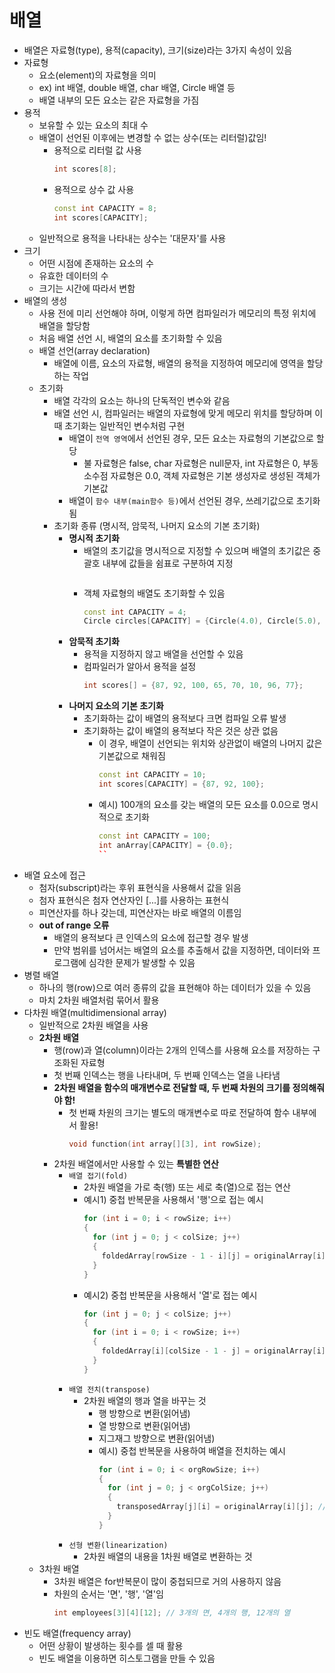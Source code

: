 # 배열

- 배열은 자료형(type), 용적(capacity), 크기(size)라는 3가지 속성이 있음
- 자료형
  - 요소(element)의 자료형을 의미
  - ex) int 배열, double 배열, char 배열, Circle 배열 등
  - 배열 내부의 모든 요소는 같은 자료형을 가짐
- 용적
  - 보유할 수 있는 요소의 최대 수
  - 배열이 선언된 이후에는 변경할 수 없는 상수(또는 리터럴)값임!
    - 용적으로 리터럴 값 사용
      ```c++
      int scores[8];
      ```
    - 용적으로 상수 값 사용
      ```c++
      const int CAPACITY = 8;
      int scores[CAPACITY];
      ```
  - 일반적으로 용적을 나타내는 상수는 '대문자'를 사용
- 크기
  - 어떤 시점에 존재하는 요소의 수
  - 유효한 데이터의 수
  - 크기는 시간에 따라서 변함
- 배열의 생성
  - 사용 전에 미리 선언해야 하며, 이렇게 하면 컴파일러가 메모리의 특정 위치에 배열을 할당함
  - 처음 배열 선언 시, 배열의 요소를 초기화할 수 있음
  - 배열 선언(array declaration)
    - 배열에 이름, 요소의 자료형, 배열의 용적을 지정하여 메모리에 영역을 할당하는 작업
  - 초기화
    - 배열 각각의 요소는 하나의 단독적인 변수와 같음
    - 배열 선언 시, 컴파일러는 배열의 자료형에 맞게 메모리 위치를 할당하며 이 때 초기화는 일반적인 변수처럼 구현
      - 배열이 `전역 영역`에서 선언된 경우, 모든 요소는 자료형의 기본값으로 할당
        - 불 자료형은 false, char 자료형은 null문자, int 자료형은 0, 부동 소수점 자료형은 0.0, 객체 자료형은 기본 생성자로 생성된 객체가 기본값
      - 배열이 `함수 내부(main함수 등)`에서 선언된 경우, 쓰레기값으로 초기화됨
    - 초기화 종류 (명시적, 암묵적, 나머지 요소의 기본 초기화)
      - **명시적 초기화**
        - 배열의 초기값을 명시적으로 지정할 수 있으며 배열의 초기값은 중괄호 내부에 값들을 쉼표로 구분하여 지정
          ```c++
          ```
        - 객체 자료형의 배열도 초기화할 수 있음
          ```c++
          const int CAPACITY = 4;
          Circle circles[CAPACITY] = {Circle(4.0), Circle(5.0), Circle(6.0), Circle(7.0)};
          ```
      - **암묵적 초기화**
        - 용적을 지정하지 않고 배열을 선언할 수 있음
        - 컴파일러가 알아서 용적을 설정
          ```c++
          int scores[] = {87, 92, 100, 65, 70, 10, 96, 77};
          ```
      - **나머지 요소의 기본 초기화**
        - 초기화하는 값이 배열의 용적보다 크면 컴파일 오류 발생
        - 초기화하는 값이 배열의 용적보다 작은 것은 상관 없음
          - 이 경우, 배열이 선언되는 위치와 상관없이 배열의 나머지 값은 기본값으로 채워짐
            ```c++
            const int CAPACITY = 10;
            int scores[CAPACITY] = {87, 92, 100};
            ```
          - 예시) 100개의 요소를 갖는 배열의 모든 요소를 0.0으로 명시적으로 초기화
            ```c++
            const int CAPACITY = 100;
            int anArray[CAPACITY] = {0.0};
            ``
- 배열 요소에 접근
  - 첨자(subscript)라는 후위 표현식을 사용해서 값을 읽음
  - 첨자 표현식은 첨자 연산자인 [...]를 사용하는 표현식
  - 피연산자를 하나 갖는데, 피연산자는 바로 배열의 이름임
  - **out of range 오류**
    - 배열의 용적보다 큰 인덱스의 요소에 접근할 경우 발생
    - 만약 범위를 넘어서는 배열의 요소를 추출해서 값을 지정하면, 데이터와 프로그램에 심각한 문제가 발생할 수 있음
- 병렬 배열
  - 하나의 행(row)으로 여러 종류의 값을 표현해야 하는 데이터가 있을 수 있음
  - 마치 2차원 배열처럼 묶어서 활용
- 다차원 배열(multidimensional array)
  - 일반적으로 2차원 배열을 사용
  - **2차원 배열**
    - 행(row)과 열(column)이라는 2개의 인덱스를 사용해 요소를 저장하는 구조화된 자료형
    - 첫 번째 인덱스는 행을 나타내며, 두 번째 인덱스는 열을 나타냄
    - **2차원 배열을 함수의 매개변수로 전달할 때, 두 번째 차원의 크기를 정의해줘야 함!**
      - 첫 번째 차원의 크기는 별도의 매개변수로 따로 전달하여 함수 내부에서 활용!
        ```c++
        void function(int array[][3], int rowSize);
        ```
    - 2차원 배열에서만 사용할 수 있는 **특별한 연산**
      - `배열 접기(fold)`
        - 2차원 배열을 가로 축(행) 또는 세로 축(열)으로 접는 연산
        - 예시1) 중첩 반복문을 사용해서 '행'으로 접는 예시
          ```c++
          for (int i = 0; i < rowSize; i++)
          {
            for (int j = 0; j < colSize; j++)
            {
              foldedArray[rowSize - 1 - i][j] = originalArray[i][j]; // 0번 행을 2번 행에, 2번 행을 0번 행에 넣는 것
            }
          }
          ```
        - 예시2) 중첩 반복문을 사용해서 '열'로 접는 예시
          ```c++
          for (int j = 0; j < colSize; j++) 
          {
            for (int i = 0; i < rowSize; i++)
            {
              foldedArray[i][colSize - 1 - j] = originalArray[i][j];
            }
          }
          ```
      - `배열 전치(transpose)`
        - 2차원 배열의 행과 열을 바꾸는 것
          - 행 방향으로 변환(읽어냄)
          - 열 방향으로 변환(읽어냄)
          - 지그재그 방향으로 변환(읽어냄)
          - 예시) 중첩 반복문을 사용하여 배열을 전치하는 예시
            ```c++
            for (int i = 0; i < orgRowSize; i++)
            {
              for (int j = 0; j < orgColSize; j++)
              {
                transposedArray[j][i] = originalArray[i][j]; // 지그재그 방향? 확인 필요!
              }
            }
            ```
      - `선형 변환(linearization)`
        - 2차원 배열의 내용을 1차원 배열로 변환하는 것
  - 3차원 배열
    - 3차원 배열은 for반복문이 많이 중첩되므로 거의 사용하지 않음
    - 차원의 순서는 '면', '행', '열'임
      ```c++
      int employees[3][4][12]; // 3개의 면, 4개의 행, 12개의 열
      ```
- 빈도 배열(frequency array)
  - 어떤 상황이 발생하는 횟수를 셀 때 활용
  - 빈도 배열을 이용하면 히스토그램을 만들 수 있음